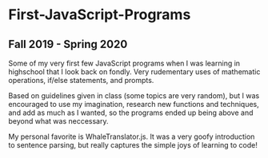 # First-JavaScript-Programs
## Fall 2019 - Spring 2020
Some of my very first few JavaScript programs when I was learning in highschool that I look back on fondly. Very rudementary uses of mathematic operations, if/else statements, and prompts.

Based on guidelines given in class (some topics are very random), but I was encouraged to use my imagination, research new functions and techniques, and add as much as I wanted, so the programs ended up being above and beyond what was neccessary.

My personal favorite is WhaleTranslator.js. It was a very goofy introduction to sentence parsing, but really captures the simple joys of learning to code!
